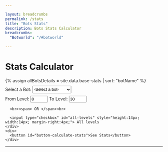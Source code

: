 ```yaml
---

layout: breadcrumbs
permalink: /stats
title: "Bots Stats"
description: Bots Stats Calculator
breadcrumbs:
  "Botworld": "/#botworld"

---
```


<!--- HTML Code -->
<div id="stats-page">
  <h1>Stats Calculator</h1>
  {% assign allBotsDetails = site.data.base-stats | sort: "botName" %}
  <div id="stats-input-section" style="margin: 8px 0px;">
    <div id="bot-input">
      <label for="selected-bot" required>Select a Bot:</label>
      <select id="selected-bot" style="height: 24px;">
        <option value="default"> -Select a bot- </option>
        {% for bot in allBotsDetails %}
          <option value="{{ bot.botName }}">{{ bot.botName }}</option>
        {% endfor %}
      </select>
    </div>
    <div id="levels-input" style="margin: 8px 0px;">
      <label for="from-level">From Level:</label>
      <input type="number" id="from-level" value="0" min="0" max="29">
      <label for="to-level">To Level:</label>
      <input type="number" id="to-level" value="30" min="1" max="30">

      <br><span> OR </span><br>

      <input type="checkbox" id="all-levels" style="height:14px; width:14px; margin-right:4px;"> All levels
    </div>
    <div>
      <button id="button-calculate-stats">See Stats</button>
    </div>
  </div>
  
  <hr>
  
  <div id="results-section" style="display:none;">
    <div id="results-title">
      <h2 class="bot-name"></h2>
    </div>
    <div id="results-data">
      <table id="results-table">
        <thead>
            <tr>
                <th>Level</th>
                <th>HP</th>
                <th>Attack</th>
                <th>DPS</th>
            </tr>
        </thead>
        <tbody>
        </tbody>
      </table>
    </div>
  </div>
</div>

<!--- Javascript Code -->
<script src='/beatburger.github.io/assets/js/statsCalculator.js'>
  
  // Grab all bot stats and details in data file
  const botsDetails = {{ allBotsDetails | jsonify }};
  var resultsSection = document.getElementById('results');
  const calculateButton = document.getElementById('button-calculate-stats');
  calculateButton.addEventListener("click", () => {  
    seeStats();
  });
  const allLevelsCheckbox = document.getElementById('all-levels');
  allLevelsCheckbox.addEventListener("change", () => {
    let fromValue = document.getElementById('from-level');
    let toValue = document.getElementById('to-level');
    if(allLevelsCheckbox.checked) {
      fromValue.disabled = true;
      toValue.disabled = true;
    }
    else {
      fromValue.disabled = false;
      toValue.disabled = false;
    }
  });
</script>
